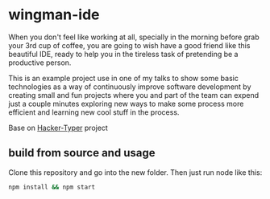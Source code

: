 # wingman-ide
When you don't feel like working at all, specially in the morning before grab your 3rd cup of coffee, you are going to wish have a good friend like this beautiful IDE, ready to help you in the tireless task of pretending be a productive person.

This is an example project use in one of my talks to show some basic technologies as a way of continuously improve software development by creating small and fun projects where you and part of the team can expend just a couple minutes exploring new ways to make some process more efficient and learning new cool stuff in the process.

Base on <a rel="license" href="https://github.com/duiker101/Hacker-Typer">Hacker-Typer</a> project

## build from source and usage
Clone this repository and go into the new folder. Then just run node like this:
```bash
npm install && npm start
```
